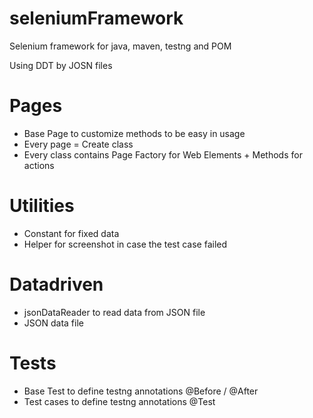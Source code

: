 # seleniumFramework
Selenium framework for java, maven, testng and POM

Using DDT by JOSN files

# Pages
 - Base Page to customize methods to be easy in usage 
 - Every page = Create class
 - Every class contains Page Factory for Web Elements + Methods for actions

# Utilities
  - Constant for fixed data
  - Helper for screenshot in case the test case failed

# Datadriven
  - jsonDataReader to read data from JSON file
  - JSON data file

# Tests
  - Base Test to define testng annotations @Before / @After
  - Test cases to define testng annotations @Test
